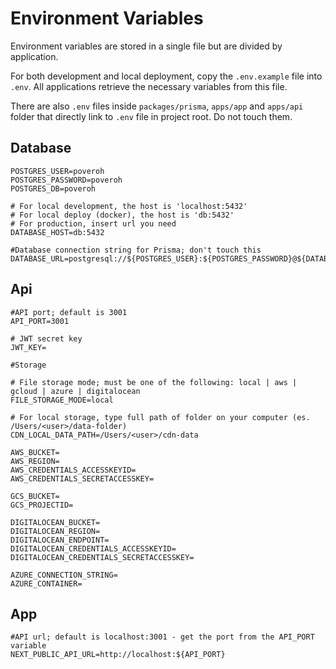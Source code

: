 # Environment Variables

Environment variables are stored in a single file but are divided by application.

For both development and local deployment, copy the `.env.example` file into `.env`.
All applications retrieve the necessary variables from this file.

There are also `.env` files inside `packages/prisma`, `apps/app` and `apps/api` folder that directly link to `.env` file in project root. Do not touch them.

## Database

```
POSTGRES_USER=poveroh
POSTGRES_PASSWORD=poveroh
POSTGRES_DB=poveroh

# For local development, the host is 'localhost:5432'
# For local deploy (docker), the host is 'db:5432'
# For production, insert url you need
DATABASE_HOST=db:5432

#Database connection string for Prisma; don't touch this
DATABASE_URL=postgresql://${POSTGRES_USER}:${POSTGRES_PASSWORD}@${DATABASE_HOST}/${POSTGRES_DB}
```

## Api

```
#API port; default is 3001
API_PORT=3001

# JWT secret key
JWT_KEY=

#Storage

# File storage mode; must be one of the following: local | aws | gcloud | azure | digitalocean
FILE_STORAGE_MODE=local

# For local storage, type full path of folder on your computer (es. /Users/<user>/data-folder)
CDN_LOCAL_DATA_PATH=/Users/<user>/cdn-data

AWS_BUCKET=
AWS_REGION=
AWS_CREDENTIALS_ACCESSKEYID=
AWS_CREDENTIALS_SECRETACCESSKEY=

GCS_BUCKET=
GCS_PROJECTID=

DIGITALOCEAN_BUCKET=
DIGITALOCEAN_REGION=
DIGITALOCEAN_ENDPOINT=
DIGITALOCEAN_CREDENTIALS_ACCESSKEYID=
DIGITALOCEAN_CREDENTIALS_SECRETACCESSKEY=

AZURE_CONNECTION_STRING=
AZURE_CONTAINER=
```

## App

```
#API url; default is localhost:3001 - get the port from the API_PORT variable
NEXT_PUBLIC_API_URL=http://localhost:${API_PORT}
```
